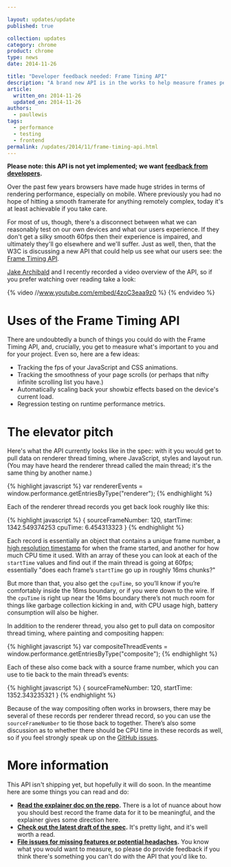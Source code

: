 ```yaml
---

layout: updates/update
published: true

collection: updates
category: chrome
product: chrome
type: news
date: 2014-11-26

title: "Developer feedback needed: Frame Timing API"
description: "A brand new API is in the works to help measure frames per second in the wild, but it needs your feedback."
article:
  written_on: 2014-11-26
  updated_on: 2014-11-26
authors:
  - paullewis
tags:
  - performance
  - testing
  - frontend
permalink: /updates/2014/11/frame-timing-api.html
---
```


**Please note: this API is not yet implemented; we want [feedback from developers](https://github.com/w3c/frame-timing/issues).**

Over the past few years browsers have made huge strides in terms of rendering performance, especially on mobile. Where previously you had no hope of hitting a smooth framerate for anything remotely complex, today it's at least achievable if you take care.

For most of us, though, there's a disconnect between what we can reasonably test on our own devices and what our users experience. If they don't get a silky smooth 60fps then their experience is impaired, and ultimately they'll go elsewhere and we'll suffer. Just as well, then, that the W3C is discussing a new API that could help us see what our users see: the [Frame Timing API](https://github.com/w3c/frame-timing).

[Jake Archibald](http://jakearchibald.com/) and I recently recorded a video overview of the API, so if you prefer watching over reading take a look:

{% video //www.youtube.com/embed/4zoC3eaa9z0 %} {% endvideo %}

# Uses of the Frame Timing API

There are undoubtedly a bunch of things you could do with the Frame Timing API, and, crucially, you get to measure what's important to you and for your project. Even so, here are a few ideas:

* Tracking the fps of your JavaScript and CSS animations.
* Tracking the smoothness of your page scrolls (or perhaps that nifty infinite scrolling list you have.)
* Automatically scaling back your showbiz effects based on the device's current load.
* Regression testing on runtime performance metrics.

# The elevator pitch

Here's what the API currently looks like in the spec: with it you would get to pull data on renderer thread timing, where JavaScript, styles and layout run. (You may have heard the renderer thread called the main thread; it's the same thing by another name.)

{% highlight javascript %}
var rendererEvents = window.performance.getEntriesByType("renderer");
{% endhighlight %}

Each of the renderer thread records you get back look roughly like this:

{% highlight javascript %}
{
  sourceFrameNumber: 120,
  startTime: 1342.549374253
  cpuTime: 6.454313323
}
{% endhighlight %}

Each record is essentially an object that contains a unique frame number, a [high resolution timestamp](http://www.w3.org/TR/hr-time/#domhighrestimestamp) for when the frame started, and another for how much CPU time it used. With an array of these you can look at each of the `startTime` values and find out if the main thread is going at 60fps; essentially "does each frame’s `startTime` go up in roughly 16ms chunks?"

But more than that, you also get the `cpuTime`, so you’ll know if you’re comfortably inside the 16ms boundary, or if you were down to the wire. If the `cpuTime` is right up near the 16ms boundary there’s not much room for things like garbage collection kicking in and, with CPU usage high, battery consumption will also be higher.

In addition to the renderer thread, you also get to pull data on compositor thread timing, where painting and compositing happen:

{% highlight javascript %}
var compositeThreadEvents = window.performance.getEntriesByType("composite");
{% endhighlight %}

Each of these also come back with a source frame number, which you can use to tie back to the main thread’s events:

{% highlight javascript %}
{
  sourceFrameNumber: 120,
  startTime: 1352.343235321
}
{% endhighlight %}

Because of the way compositing often works in browsers, there may be several of these records per renderer thread record, so you can use the `sourceFrameNumber` to tie those back to together. There’s also some discussion as to whether there should be CPU time in these records as well, so if you feel strongly speak up on the [GitHub issues](https://github.com/w3c/frame-timing/issues).

# More information

This API isn't shipping yet, but hopefully it will do soon. In the meantime here are some things you can read and do:

* **[Read the explainer doc on the repo](https://github.com/w3c/frame-timing/wiki/Explainer).** There is a lot of nuance about how you should best record the frame data for it to be meaningful, and the explainer gives some direction here.
* **[Check out the latest draft of the spec](http://w3c.github.io/frame-timing/).** It's pretty light, and it's well worth a read.
* **[File issues for missing features or potential headaches](https://github.com/w3c/frame-timing/issues).** You know what you would want to measure, so please do provide feedback if you think there's something you can't do with the API that you'd like to.
